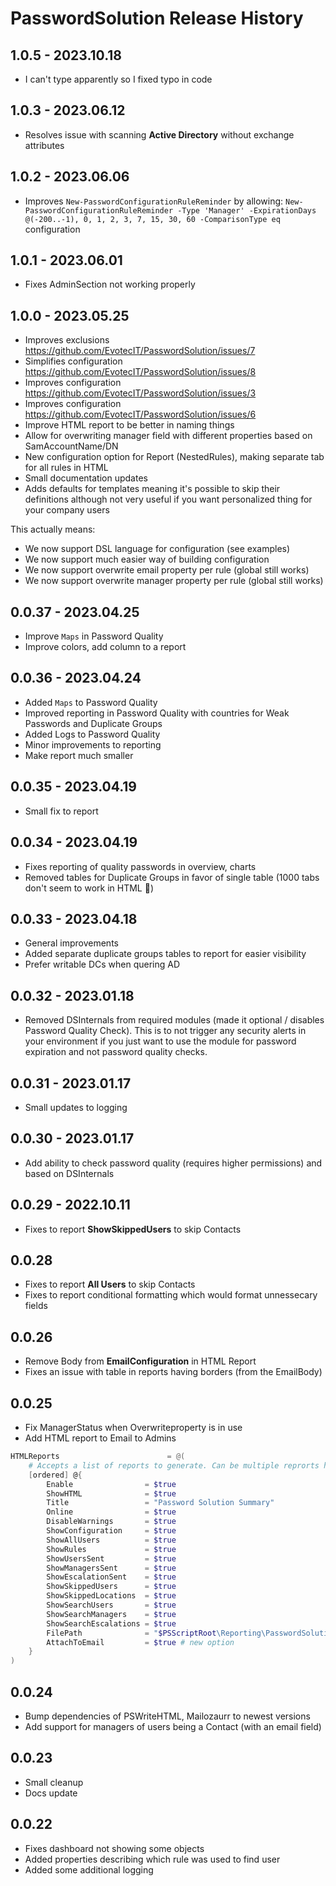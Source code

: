 ﻿# PasswordSolution Release History

## 1.0.5 - 2023.10.18
- I can't type apparently so I fixed typo in code

## 1.0.3 - 2023.06.12
- Resolves issue with scanning **Active Directory** without exchange attributes

## 1.0.2 - 2023.06.06
- Improves `New-PasswordConfigurationRuleReminder` by allowing: `New-PasswordConfigurationRuleReminder -Type 'Manager' -ExpirationDays @(-200..-1), 0, 1, 2, 3, 7, 15, 30, 60 -ComparisonType eq` configuration

## 1.0.1 - 2023.06.01
- Fixes AdminSection not working properly

## 1.0.0 - 2023.05.25
- Improves exclusions https://github.com/EvotecIT/PasswordSolution/issues/7
- Simplifies configuration https://github.com/EvotecIT/PasswordSolution/issues/8
- Improves configuration https://github.com/EvotecIT/PasswordSolution/issues/3
- Improves configuration https://github.com/EvotecIT/PasswordSolution/issues/6
- Improve HTML report to be better in naming things
- Allow for overwriting manager field with different properties based on SamAccountName/DN
- New configuration option for Report (NestedRules), making separate tab for all rules in HTML
- Small documentation updates
- Adds defaults for templates meaning it's possible to skip their definitions although not very useful if you want personalized thing for your company users

This actually means:
- We now support DSL language for configuration (see examples)
- We now support much easier way of building configuration
- We now support overwrite email property per rule (global still works)
- We now support overwrite manager property per rule (global still works)

## 0.0.37 - 2023.04.25
- Improve `Maps` in Password Quality
- Improve colors, add column to a report

## 0.0.36 - 2023.04.24
- Added `Maps` to Password Quality
- Improved reporting in Password Quality with countries for Weak Passwords and Duplicate Groups
- Added Logs to Password Quality
- Minor improvements to reporting
- Make report much smaller

## 0.0.35 - 2023.04.19
- Small fix to report

## 0.0.34 - 2023.04.19
- Fixes reporting of quality passwords in overview, charts
- Removed tables for Duplicate Groups in favor of single table (1000 tabs don't seem to work in HTML 🤯)

## 0.0.33 - 2023.04.18
- General improvements
- Added separate duplicate groups tables to report for easier visibility
- Prefer writable DCs when quering AD

## 0.0.32 - 2023.01.18
- Removed DSInternals from required modules (made it optional / disables Password Quality Check). This is to not trigger any security alerts in your environment if you just want to use the module for password expiration and not password quality checks.

## 0.0.31 - 2023.01.17
- Small updates to logging

## 0.0.30 - 2023.01.17
- Add ability to check password quality (requires higher permissions) and based on DSInternals

## 0.0.29 - 2022.10.11
- Fixes to report **ShowSkippedUsers** to skip Contacts

## 0.0.28
- Fixes to report **All Users** to skip Contacts
- Fixes to report conditional formatting which would format unnessecary fields

## 0.0.26
- Remove Body from **EmailConfiguration** in HTML Report
- Fixes an issue with table in reports having borders (from the EmailBody)

## 0.0.25
- Fix ManagerStatus when Overwriteproperty is in use
- Add HTML report to Email to Admins

```powershell
HTMLReports                        = @(
    # Accepts a list of reports to generate. Can be multiple reprorts having different sections, or just one having it all
    [ordered] @{
        Enable                = $true
        ShowHTML              = $true
        Title                 = "Password Solution Summary"
        Online                = $true
        DisableWarnings       = $true
        ShowConfiguration     = $true
        ShowAllUsers          = $true
        ShowRules             = $true
        ShowUsersSent         = $true
        ShowManagersSent      = $true
        ShowEscalationSent    = $true
        ShowSkippedUsers      = $true
        ShowSkippedLocations  = $true
        ShowSearchUsers       = $true
        ShowSearchManagers    = $true
        ShowSearchEscalations = $true
        FilePath              = "$PSScriptRoot\Reporting\PasswordSolution_$(($Date).ToString('yyyy-MM-dd_HH_mm_ss')).html"
        AttachToEmail         = $true # new option
    }
)
```

## 0.0.24
- Bump dependencies of PSWriteHTML, Mailozaurr to newest versions
- Add support for managers of users being a Contact (with an email field)

## 0.0.23
 - Small cleanup
 - Docs update
## 0.0.22
- Fixes dashboard not showing some objects
- Added properties describing which rule was used to find user
- Added some additional logging